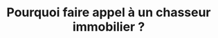 ---
title: Pourquoi faire appel à un chasseur immobilier&nbsp;?
category: 
position: 001
question: Pourquoi faire appel à un chasseur immobilier&nbsp;?
answer: |-
    La recherche efficace d'un appartement ou d'une maison requiert organisation, temps et implication personnelle. En confiant cette mission à un chasseur immobilier, on bénéficie d'un gain de temps, d'économies potentielles et d'une tranquillité d'esprit accrue. Le chasseur immobilier devient un allié essentiel en prenant en charge l'intégralité du processus d'achat immobilier pour son client.  
      
    En préparation du projet, le chasseur immobilier évalue la faisabilité et confirme le financement avec l'acheteur, établissant des liens avec un courtier si nécessaire. En collaboration avec le client, il élabore un cahier des charges précis, recherche, évalue et sélectionne les biens immobiliers susceptibles d'intéresser l'acheteur. Avant de proposer des visites, le chasseur immobilier qualifie les annonces en vérifiant des éléments non mentionnés, visite les biens avec le client, recueille et vérifie les diagnostics, les procès-verbaux d'assemblée générale, etc., et rédige les comptes-rendus de visite.  
      
    Parallèlement à l'évolution de la mission, le chasseur immobilier facilite les communications entre son client acheteur et les intervenants nécessaires, assurant ainsi la fluidité globale du projet (courtier, notaire, entrepreneurs de travaux, architecte d'intérieur, etc.).
featured_image: 
---